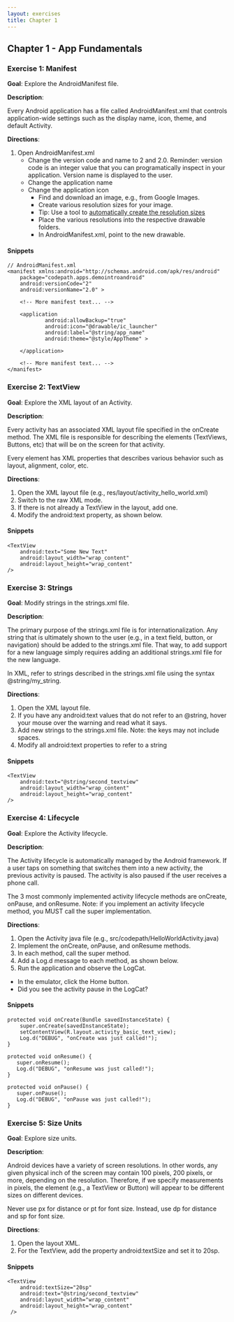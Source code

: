 ```yaml
---
layout: exercises
title: Chapter 1
---
```


## Chapter 1 - App Fundamentals

### Exercise 1: Manifest

**Goal**: Explore the AndroidManifest file.

**Description**:

Every Android application has a file called AndroidManifest.xml that controls application-wide settings such as the display name, icon, theme, and default Activity.

**Directions**:

1. Open AndroidManifest.xml
   - Change the version code and name to 2 and 2.0. Reminder: version code is an integer value that you can programatically inspect in your application. Version name is displayed to the user.
   - Change the application name
   - Change the application icon
     - Find and download an image, e.g., from Google Images.
     - Create various resolution sizes for your image.
     - Tip: Use a tool to [automatically create the resolution sizes](http://android-ui-utils.googlecode.com/hg/asset-studio/dist/icons-launcher.html)
     - Place the various resolutions into the respective drawable folders.
     - In AndroidManifest.xml, point to the new drawable.


#### Snippets

    // AndroidManifest.xml
    <manifest xmlns:android="http://schemas.android.com/apk/res/android"
        package="codepath.apps.demointroandroid"
        android:versionCode="2"
        android:versionName="2.0" >

        <!-- More manifest text... -->

        <application
                android:allowBackup="true"
                android:icon="@drawable/ic_launcher"
                android:label="@string/app_name"
                android:theme="@style/AppTheme" >

        </application>

        <!-- More manifest text... -->
    </manifest>

### Exercise 2: TextView

**Goal**: Explore the XML layout of an Activity.

**Description**:

Every activity has an associated XML layout file specified in the onCreate method. The XML file is responsible for describing the elements (TextViews, Buttons, etc) that will be on the screen for that activity.

Every element has XML properties that describes various behavior such as layout, alignment, color, etc.

**Directions**:

1. Open the XML layout file (e.g., res/layout/activity_hello_world.xml)
2. Switch to the raw XML mode.
3. If there is not already a TextView in the layout, add one.
4. Modify the android:text property, as shown below.


#### Snippets

    <TextView
        android:text="Some New Text"
        android:layout_width="wrap_content"
        android:layout_height="wrap_content"
    />

### Exercise 3: Strings

**Goal**: Modify strings in the strings.xml file.

**Description**:

The primary purpose of the strings.xml file is for internationalization. Any string that is ultimately shown to the user (e.g., in a text field, button, or navigation) should be added to the strings.xml file. That way, to add support for a new language simply requires adding an additional strings.xml file for the new language.

In XML, refer to strings described in the strings.xml file using the syntax @string/my_string.

**Directions**:

1. Open the XML layout file.
2. If you have any android:text values that do not refer to an @string, hover your mouse over the warning and read what it says.
3. Add new strings to the strings.xml file.  Note: the keys may not include spaces.
4. Modify all android:text properties to refer to a string


#### Snippets

    <TextView
        android:text="@string/second_textview"
        android:layout_width="wrap_content"
        android:layout_height="wrap_content"
    />

### Exercise 4: Lifecycle

**Goal**: Explore the Activity lifecycle.

**Description**:

The Activity lifecycle is automatically managed by the Android framework. If a user taps on something that switches them into a new activity, the previous activity is paused. The activity is also paused if the user receives a phone call.

The 3 most commonly implemented activity lifecycle methods are onCreate, onPause, and onResume. Note: if you implement an activity lifecycle method, you MUST call the super implementation.

**Directions**:

1. Open the Activity java file (e.g., src/codepath/HelloWorldActivity.java)
2. Implement the onCreate, onPause, and onResume methods.
3. In each method, call the super method.
4. Add a Log.d message to each method, as shown below.
5. Run the application and observe the LogCat.
  - In the emulator, click the Home button.
  - Did you see the activity pause in the LogCat?


#### Snippets

    protected void onCreate(Bundle savedInstanceState) {
        super.onCreate(savedInstanceState);
        setContentView(R.layout.activity_basic_text_view);
        Log.d("DEBUG", "onCreate was just called!");
    }

    protected void onResume() {
       super.onResume();
       Log.d("DEBUG", "onResume was just called!");
    }

    protected void onPause() {
       super.onPause();
       Log.d("DEBUG", "onPause was just called!");
    }

### Exercise 5: Size Units

**Goal**: Explore size units.

**Description**:

Android devices have a variety of screen resolutions. In other words, any given physical inch of the screen may contain 100 pixels, 200 pixels, or more, depending on the resolution. Therefore, if we specify measurements in pixels, the element (e.g., a TextView or Button) will appear to be different sizes on different devices.

Never use px for distance or pt for font size. Instead, use dp for distance and sp for font size.

**Directions**:

1. Open the layout XML.
2. For the TextView, add the property android:textSize and set it to 20sp.

#### Snippets

    <TextView
        android:textSize="20sp"
        android:text="@string/second_textview"
        android:layout_width="wrap_content"
        android:layout_height="wrap_content"
     />